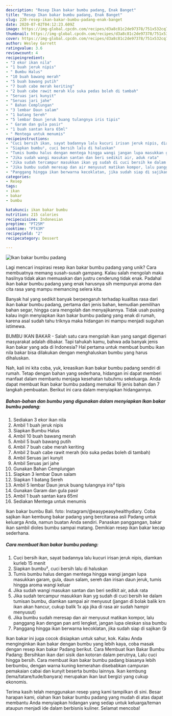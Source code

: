 ```yaml
---
description: "Resep Ikan bakar bumbu padang, Enak Banget"
title: "Resep Ikan bakar bumbu padang, Enak Banget"
slug: 220-resep-ikan-bakar-bumbu-padang-enak-banget
date: 2020-07-02T04:12:23.609Z
image: https://img-global.cpcdn.com/recipes/d3a8c81c2de97378/751x532cq70/ikan-bakar-bumbu-padang-foto-resep-utama.jpg
thumbnail: https://img-global.cpcdn.com/recipes/d3a8c81c2de97378/751x532cq70/ikan-bakar-bumbu-padang-foto-resep-utama.jpg
cover: https://img-global.cpcdn.com/recipes/d3a8c81c2de97378/751x532cq70/ikan-bakar-bumbu-padang-foto-resep-utama.jpg
author: Wesley Garrett
ratingvalue: 3.6
reviewcount: 4
recipeingredient:
- "3 ekor ikan nila"
- "1 buah jeruk nipis"
- " Bumbu Halus"
- "10 buah bawang merah"
- "5 buah bawang putih"
- "7 buah cabe merah keriting"
- "2 buah cabe rawit merah klo suka pedas boleh di tambah"
- "Seruas jari kunyit"
- "Seruas jari jahe"
- " Bahan Cemplungan"
- "3 lembar Daun salam"
- "1 batang Sereh"
- "5 lembar Daun jeruk buang tulangnya iris tipis"
- " Garam dan gula pasir"
- "1 buah santan kara 65ml"
- " Mentega untuk menumis"
recipeinstructions:
- "Cuci bersih ikan, sayat badannya lalu kucuri irisan jeruk nipis, diamkan kurleb 15 menit"
- "Siapkan bumbu², cuci bersih lalu di haluskan"
- "Tumis bumbu halus dengan mentega hingga wangi jangan lupa masukkan garam, gula, daun salam, sereh dan irisan daun jeruk, tumis hingga aroma wangi keluar"
- "Jika sudah wangi masukan santan dan beri sedikit air, aduk rata"
- "Jika sudah tercampur masukkan ikan yg sudah di cuci bersih ke dalam tumisan bumbu, diamkan sampai air menyusut (jangan di bolak balik krn ikan akan hancur, cukup balik 1x aja jika di rasa air sudah hampir menyusut)"
- "Jika bumbu sudah meresap dan air menyusut matikan kompor, lalu panggang ikan dengan pan anti lengket, jangan lupa oleskan sisa bumbu"
- "Panggang hingga ikan berwarna kecoklatan, jika sudah siap di sajikan 😘"
categories:
- Resep
tags:
- ikan
- bakar
- bumbu

katakunci: ikan bakar bumbu 
nutrition: 215 calories
recipecuisine: Indonesian
preptime: "PT25M"
cooktime: "PT43M"
recipeyield: "2"
recipecategory: Dessert

---
```



![Ikan bakar bumbu padang](https://img-global.cpcdn.com/recipes/d3a8c81c2de97378/751x532cq70/ikan-bakar-bumbu-padang-foto-resep-utama.jpg)

Lagi mencari inspirasi resep ikan bakar bumbu padang yang unik? Cara membuatnya memang susah-susah gampang. Kalau salah mengolah maka hasilnya tidak akan memuaskan dan justru cenderung tidak enak. Padahal ikan bakar bumbu padang yang enak harusnya sih mempunyai aroma dan cita rasa yang mampu memancing selera kita.

Banyak hal yang sedikit banyak berpengaruh terhadap kualitas rasa dari ikan bakar bumbu padang, pertama dari jenis bahan, kemudian pemilihan bahan segar, hingga cara mengolah dan menyajikannya. Tidak usah pusing kalau ingin menyiapkan ikan bakar bumbu padang yang enak di rumah, karena asal sudah tahu triknya maka hidangan ini mampu menjadi suguhan istimewa.

BUMBU IKAN BAKAR - Salah satu cara mengolah ikan yang sangat digemari masyarakat adalah dibakar. Tapi tahukah kamu, bahwa ada banyak jenis ikan bakar yang ada di Indonesia? Hal pertama untuk membuat bumbu ikan nila bakar bisa dilakukan dengan menghaluskan bumbu yang harus dihaluskan.


Nah, kali ini kita coba, yuk, kreasikan ikan bakar bumbu padang sendiri di rumah. Tetap dengan bahan yang sederhana, hidangan ini dapat memberi manfaat dalam membantu menjaga kesehatan tubuhmu sekeluarga. Anda dapat membuat Ikan bakar bumbu padang memakai 16 jenis bahan dan 7 langkah pembuatan. Berikut ini cara dalam menyiapkan hidangannya.

<!--inarticleads1-->

##### Bahan-bahan dan bumbu yang digunakan dalam menyiapkan Ikan bakar bumbu padang:

1. Sediakan 3 ekor ikan nila
1. Ambil 1 buah jeruk nipis
1. Siapkan  Bumbu Halus
1. Ambil 10 buah bawang merah
1. Ambil 5 buah bawang putih
1. Ambil 7 buah cabe merah keriting
1. Ambil 2 buah cabe rawit merah (klo suka pedas boleh di tambah)
1. Ambil Seruas jari kunyit
1. Ambil Seruas jari jahe
1. Gunakan  Bahan Cemplungan
1. Siapkan 3 lembar Daun salam
1. Siapkan 1 batang Sereh
1. Ambil 5 lembar Daun jeruk buang tulangnya iris² tipis
1. Gunakan  Garam dan gula pasir
1. Ambil 1 buah santan kara 65ml
1. Sediakan  Mentega untuk menumis


Ikan bakar bumbu Bali. foto: Instagram/@easypeasyhealthydiary. Coba sajikan ikan kembung bakar padang yang bercitarasa asli Padang untuk keluarga Anda, namun buatan Anda sendiri. Panaskan panggangan, bakar ikan sambil dioles bumbu sampai matang. Demikian resep ikan bakar kecap sederhana. 

<!--inarticleads2-->

##### Cara membuat Ikan bakar bumbu padang:

1. Cuci bersih ikan, sayat badannya lalu kucuri irisan jeruk nipis, diamkan kurleb 15 menit
1. Siapkan bumbu², cuci bersih lalu di haluskan
1. Tumis bumbu halus dengan mentega hingga wangi jangan lupa masukkan garam, gula, daun salam, sereh dan irisan daun jeruk, tumis hingga aroma wangi keluar
1. Jika sudah wangi masukan santan dan beri sedikit air, aduk rata
1. Jika sudah tercampur masukkan ikan yg sudah di cuci bersih ke dalam tumisan bumbu, diamkan sampai air menyusut (jangan di bolak balik krn ikan akan hancur, cukup balik 1x aja jika di rasa air sudah hampir menyusut)
1. Jika bumbu sudah meresap dan air menyusut matikan kompor, lalu panggang ikan dengan pan anti lengket, jangan lupa oleskan sisa bumbu
1. Panggang hingga ikan berwarna kecoklatan, jika sudah siap di sajikan 😘


Ikan bakar ini juga cocok disiapkan untuk sahur, kok. Kalau Anda menginginkan ikan bakar dengan bumbu yang lebih kaya, coba masak dengan resep ikan bakar Padang berikut. Cara Membuat Ikan Bakar Bumbu Padang: Bersihkan ikan dari sisik dan kotoran dalam perutnya, Lalu cuci hingga bersih. Cara membuat ikan bakar bumbu padang biasanya lebih berbumbu, dengan warna kuning kemerahan disebabkan campuran pemakaian cabai dan kunyit beserta bumbu lainnya. Ikan kembung (lema/tatare/tude/banyara) merupakan ikan laut bergizi yang cukup ekonomis. 

Terima kasih telah menggunakan resep yang kami tampilkan di sini. Besar harapan kami, olahan Ikan bakar bumbu padang yang mudah di atas dapat membantu Anda menyiapkan hidangan yang sedap untuk keluarga/teman ataupun menjadi ide dalam berbisnis kuliner. Selamat mencoba!
